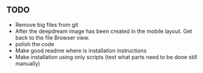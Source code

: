## TODO
- Remove big files from git
- After the deepdream image has been created in the mobile layout. Get back to the file Browser view. 
- polish the code
- Make good readme where is installation instructions
- Make installation using only scripts (test what parts need to be done still manually)
